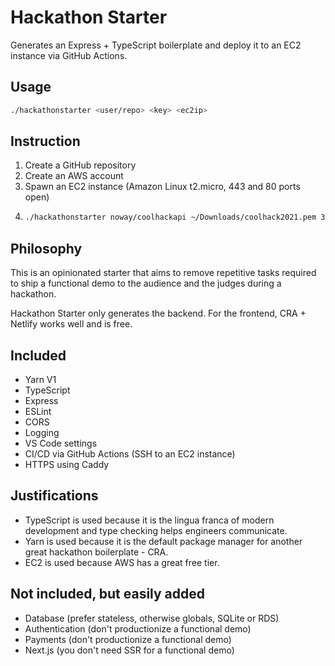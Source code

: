 # Hackathon Starter
Generates an Express + TypeScript boilerplate and deploy it to an EC2 instance via GitHub Actions.

## Usage
```bash
./hackathonstarter <user/repo> <key> <ec2ip>
```

## Instruction
1. Create a GitHub repository
2. Create an AWS account
3. Spawn an EC2 instance (Amazon Linux t2.micro, 443 and 80 ports open)
4. 
    ```bash
    ./hackathonstarter noway/coolhackapi ~/Downloads/coolhack2021.pem 3.25.75.16
    ```

## Philosophy
This is an opinionated starter that aims to remove repetitive tasks required to ship a functional demo to the audience and the judges during a hackathon. 

Hackathon Starter only generates the backend. For the frontend, CRA + Netlify works well and is free.

## Included
- Yarn V1
- TypeScript
- Express
- ESLint
- CORS
- Logging
- VS Code settings
- CI/CD via GitHub Actions (SSH to an EC2 instance)
- HTTPS using Caddy

## Justifications
- TypeScript is used because it is the lingua franca of modern development and type checking helps engineers communicate.
- Yarn is used because it is the default package manager for another great hackathon boilerplate - CRA.
- EC2 is used because AWS has a great free tier.

## Not included, but easily added
- Database (prefer stateless, otherwise globals, SQLite or RDS)
- Authentication (don't productionize a functional demo)
- Payments (don't productionize a functional demo)
- Next.js (you don't need SSR for a functional demo)
